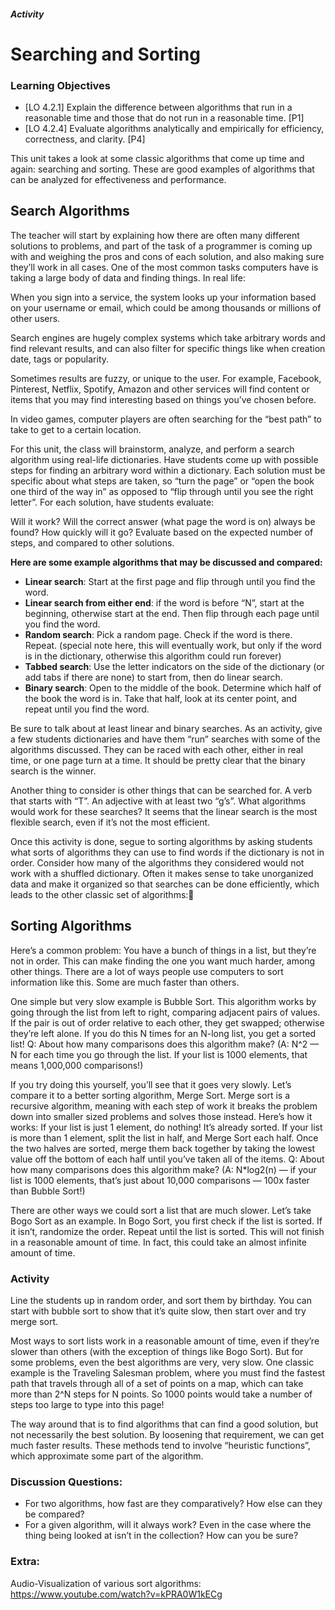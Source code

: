 ##### Activity
# Searching and Sorting

### Learning Objectives
- [LO 4.2.1] Explain the difference between algorithms that run in a reasonable time and those that do not run in a reasonable time. [P1]
- [LO 4.2.4] Evaluate algorithms analytically and empirically for efficiency, correctness, and clarity. [P4]

This unit takes a look at some classic algorithms that come up time and again: searching and sorting. These are good examples of algorithms that can be analyzed for effectiveness and performance.

## Search Algorithms
The teacher will start by explaining how there are often many different solutions to problems, and part of the task of a programmer is coming up with and weighing the pros and cons of each solution, and also making sure they’ll work in all cases. One of the most common tasks computers have is taking a large body of data and finding things. In real life:

When you sign into a service, the system looks up your information based on your username or email, which could be among thousands or millions of other users.

Search engines are hugely complex systems which take arbitrary words and find relevant results, and can also filter for specific things like when creation date, tags or popularity.

Sometimes results are fuzzy, or unique to the user. For example, Facebook, Pinterest, Netflix, Spotify, Amazon and other services will find content or items that you may find interesting based on things you’ve chosen before.

In video games, computer players are often searching for the “best path” to take to get to a certain location.

For this unit, the class will brainstorm, analyze, and perform a search algorithm using real-life dictionaries. Have students come up with possible steps for finding an arbitrary word within a dictionary. Each solution must be specific about what steps are taken, so “turn the page” or “open the book one third of the way in” as opposed to “flip through until you see the right letter”. For each solution, have students evaluate:

Will it work? Will the correct answer (what page the word is on) always be found?
How quickly will it go? Evaluate based on the expected number of steps, and compared to other solutions.

**Here are some example algorithms that may be discussed and compared:**

- **Linear search**: Start at the first page and flip through until you find the word.
- **Linear search from either end**: if the word is before “N”, start at the beginning, otherwise start at the end. Then flip through each page until you find the word.
- **Random search**: Pick a random page. Check if the word is there. Repeat. (special note here, this will eventually work, but only if the word is in the dictionary, otherwise this algorithm could run forever)
- **Tabbed search**: Use the letter indicators on the side of the dictionary (or add tabs if there are none) to start from, then do linear search.
- **Binary search**: Open to the middle of the book. Determine which half of the book the word is in. Take that half, look at its center point, and repeat until you find the word.

Be sure to talk about at least linear and binary searches. As an activity, give a few students dictionaries and have them “run” searches with some of the algorithms discussed. They can be raced with each other, either in real time, or one page turn at a time. It should be pretty clear that the binary search is the winner.

Another thing to consider is other things that can be searched for. A verb that starts with “T”. An adjective with at least two “g’s”. What algorithms would work for these searches? It seems that the linear search is the most flexible search, even if it’s not the most efficient.

Once this activity is done, segue to sorting algorithms by asking students what sorts of algorithms they can use to find words if the dictionary is not in order. Consider how many of the algorithms they considered would not work with a shuffled dictionary. Often it makes sense to take unorganized data and make it organized so that searches can be done efficiently, which leads to the other classic set of algorithms:

## Sorting Algorithms
Here’s a common problem: You have a bunch of things in a list, but they’re not in order. This can make finding the one you want much harder, among other things. There are a lot of ways people use computers to sort information like this. Some are much faster than others.

One simple but very slow example is Bubble Sort. This algorithm works by going through the list from left to right, comparing adjacent pairs of values. If the pair is out of order relative to each other, they get swapped; otherwise they’re left alone. If you do this N times for an N-long list, you get a sorted list!
Q: About how many comparisons does this algorithm make? (A: N^2 — N for each time you go through the list. If your list is 1000 elements, that means 1,000,000 comparisons!)

If you try doing this yourself, you’ll see that it goes very slowly. Let’s compare it to a better sorting algorithm, Merge Sort. Merge sort is a recursive algorithm, meaning with each step of work it breaks the problem down into smaller sized problems and solves those instead. Here’s how it works:
If your list is just 1 element, do nothing! It’s already sorted.
If your list is more than 1 element, split the list in half, and Merge Sort each half.
Once the two halves are sorted, merge them back together by taking the lowest value off the bottom of each half until you’ve taken all of the items.
Q: About how many comparisons does this algorithm make? (A: N*log2(n) — if your list is 1000 elements, that’s just about 10,000 comparisons — 100x faster than Bubble Sort!)

There are other ways we could sort a list that are much slower. Let’s take Bogo Sort as an example. In Bogo Sort, you first check if the list is sorted. If it isn’t, randomize the order. Repeat until the list is sorted. This will not finish in a reasonable amount of time. In fact, this could take an almost infinite amount of time.

### Activity

Line the students up in random order, and sort them by birthday. You can start with bubble sort to show that it’s quite slow, then start over and try merge sort.

Most ways to sort lists work in a reasonable amount of time, even if they’re slower than others (with the exception of things like Bogo Sort). But for some problems, even the best algorithms are very, very slow. One classic example is the Traveling Salesman problem, where you must find the fastest path that travels through all of a set of points on a map, which can take more than 2^N steps for N points. So 1000 points would take a number of steps too large to type into this page!

The way around that is to find algorithms that can find a good solution, but not necessarily the best solution. By loosening that requirement, we can get much faster results. These methods tend to involve “heuristic functions”, which approximate some part of the algorithm.



### Discussion Questions:
- For two algorithms, how fast are they comparatively? How else can they be compared?
- For a given algorithm, will it always work? Even in the case where the thing being looked at isn’t in the collection? How can you be sure?

### Extra: 
Audio-Visualization of various sort algorithms: https://www.youtube.com/watch?v=kPRA0W1kECg
